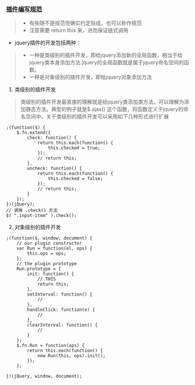 ### [插件编写规范](https://my.oschina.net/blogshi/blog/225443)
> - 有些随不是规范但确实约定俗成，也可以称作规范
> - 注意需要 return this 来，进而保证链式调用

- jquery插件的开发包括两种：
> - 一种是类级别的插件开发，即给jquery添加新的全局函数，相当于给jquery类本身添加方法.jquery的全局函数就是属于jquery命名空间的函数。
> - 一种是对象级别的插件开发，即给jquery对象添加方法


1. 类级别的插件开发
> 类级别的插件开发最直接的理解就是给jquery类添加类方法，可以理解为添加静态方法。典型的例子就是$.ajax() 这个函数，将函数定义于jquery的命名空间中。关于类级别的插件开发可以采用如下几种形式进行扩展

```
;(function($) {
    $.fn.extend({
        check: function() {
            return this.each(function() {
                this.checked = true;
            });
            // return this;
        },
        uncheck: function() {
            return this.each(function() {
                this.checked = false;
            });
            // return this;
        }
    });
})(jQuery);
// 调用 .check() 方法
$( ".input-item" ).check();
```

2. 对象级别的插件开发
```
;(function($, window, document) {
    // our plugin constructor
    var Run = function(el, ops) {
        this.ops = ops;
    };
    // the plugin prototype
    Run.prototype = {
        init: function() {
            // THIS
            return this;
        },
        setInterval: function() {
            // 
        },
        handleClick: function(e) {
            // 
        },
        clearInterval: function() {
            // 
        }
    };
    $.fn.Run = function(ops) {
        return this.each(function() {
            new Run(this, ops).init();
        });
    };

})(jQuery, window, document);
```